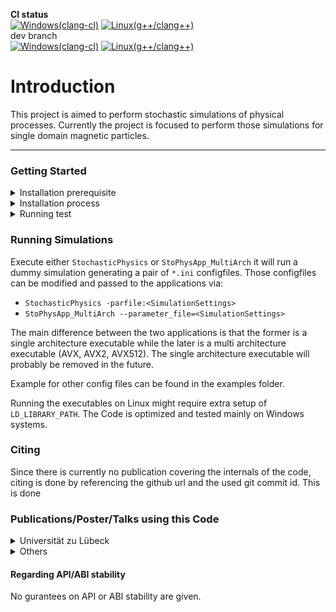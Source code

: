 **CI status**  
[![Windows(clang-cl)](https://github.com/Neumann-A/StochasticPhysics/actions/workflows/ci.windows.yml/badge.svg)](https://github.com/Neumann-A/StochasticPhysics/actions/workflows/ci.windows.yml)
[![Linux(g++/clang++)](https://github.com/Neumann-A/StochasticPhysics/actions/workflows/ci.linux.yml/badge.svg)](https://github.com/Neumann-A/StochasticPhysics/actions/workflows/ci.linux.yml)  
dev branch  
[![Windows(clang-cl)](https://github.com/Neumann-A/StochasticPhysics/actions/workflows/ci.windows.yml/badge.svg?branch=dev)](https://github.com/Neumann-A/StochasticPhysics/actions/workflows/ci.windows.yml)
[![Linux(g++/clang++)](https://github.com/Neumann-A/StochasticPhysics/actions/workflows/ci.linux.yml/badge.svg?branch=dev)](https://github.com/Neumann-A/StochasticPhysics/actions/workflows/ci.linux.yml)

# Introduction

This project is aimed to perform stochastic simulations of physical processes. Currently the project is focused to perform those simulations for single domain magnetic particles. 

<hr>

### Getting Started

<details>
<summary>Installation prerequisite</summary>

 1. [CMake](https://cmake.org/) 
 2. [MATLAB](www.mathworks.com) (Linux: Needs to be on PATH for CMake to find it!)
 3. C++ compiler e.g. clang(-cl) from [LLVM](https://llvm.org/) (don't use MSVC if you care about performance; Also MSVC is not tested any longer). 
 
</details>

<details>
<summary>Installation process</summary>

 1. Get the code (executed from `<basedir>`)
    * `git clone https://github.com/Neumann-A/StochasticPhysics.git <srcdir>`
    * `cd <srcdir>`
    * setup git submodules via `git submodule init` and `git submodule update`
 2. setup vcpkg.
    1. `git clone https://github.com/microsoft/vcpkg.git` (either in `<srcdir>` or `<basedir>`)
    2. (Optional) Bootstrap vcpkg. `cd vcpkg`
       * Windows: `bootstrap.bat -disableMetrics -win64` 
       * Linux: `./bootstrap.sh -disableMetrics` (optional: `-useSystemBinaries`)
    3. (Optional) Install dependencies via vcpkg
        * `vcpkg install serar pcg-cpp eigen3 boost-random --overlay-ports=<srcdir>/vcpkg-ports`
            * On Windows: use `--triplet x64-windows` or `--triplet x64-windows-static`
 3. configure with cmake e.g. `cmake -G "Ninja" -DCMAKE_BUILD_TYPE=Release -S <path-to-source> -B <path-to-build>`. Available build options are: `VCPKG_TARGET_TRIPLET`, `BUILD_TESTING`, `BUILD_BENCHMARKS`
    * You might need to set `-DVCPKG_TARGET_TRIPLET=<triplet>` and `-DVCPKG_HOST_TRIPLET=<triplet>`
    * Other options (the default should be fine) `Simulation_PCG`, `Simulation_Boost_Random`,`Simulation_WITH_GSL_Solvers` (requires GSL), `Simulation_WITH_ImplicitMidpoint`
    * You can also look at the setup of the CI piplines for more info. These are located in the directory `.gihub/worflows/ci.(linux|windows).yml`
 4. build/install with cmake e.g. `cmake --build [<options>] -B <path-to-build>`
    * `--target StoPhysApp_MultiArch` or `StochasticPhysics`
    * `--config Release`
    * You can also look at the setup of the CI piplines for more info. These are located in the directory `.gihub/worflows/ci.(linux|windows).yml`
 
</details>

<details>
<summary>Running test</summary>

 * Same as installation process
 * Tests are located in the Tests subfolder
 * Not all tests are designed to be succesful. 
 * List of availale test targets:
   * Random_State_Init_Test
   * Implicit_solver_Test
   * Neel_Problem_Test
   * Neel_Spherical_Test
   * BrownAndNeel_Relaxation_Test (TODO: remove Relaxation)
   * NeelSpherical_BrownEuler_Relaxation_Test (TODO: remove Relaxation)
 
</details>

 ### Running Simulations

Execute either `StochasticPhysics` or `StoPhysApp_MultiArch` it will run a dummy simulation generating a pair of `*.ini` configfiles. Those configfiles can be modified and passed to the applications via:

 * `StochasticPhysics -parfile:<SimulationSettings>`
 * `StoPhysApp_MultiArch --parameter_file=<SimulationSettings>`

The main difference between the two applications is that the former is a single architecture executable while the later is a multi architecture executable (AVX, AVX2, AVX512). The single architecture executable will probably be removed in the future. 

Example for other config files can be found in the examples folder. 

Running the executables on Linux might require extra setup of `LD_LIBRARY_PATH`. The Code is optimized and tested mainly on Windows systems. 
 
 ### Citing
 Since there is currently no publication covering the internals of the code, citing is done by referencing the github url and the used git commit id. This is done 

 ### Publications/Poster/Talks using this Code

 <details>
 <summary>Universität zu Lübeck</summary>
 <ul>
 <li><p>A. Neumann & T. M. Buzug <br>
 Stochastic Simulations of Magnetic Particles: Comparison of Different Methods <br>
 <em>8th International Workshop on Magnetic Particle Imaging</em> <strong>213</strong>, Hamburg (Deutschland) (2018). </p></li>

 <li><p>A. Neumann, S. Draack, F. Ludwig & T. M. Buzug <br>
 Parameter estimations of magnetic particles: A comparison between measurements and simulations <br>
 <em>9th International Workshop on Magnetic Particle Imaging</em> <strong>79</strong>, New York (USA) (2019) </p></li>
 
 <li><p>T. Klemme, T. M. Buzug & A. Neumann <br>
 Exploring parameters of magnetic particles in 1D field excitation <br>
 <em>9th International Workshop on Magnetic Particle Imaging</em> <strong>189</strong>, New York (USA) (2019) </p>
 <p>T. Klemme, T. M. Buzug & A. Neumann <br>
 Exploring Parameters of Magnetic Particles in 1D Field Excitation <br>
 <em>International Journal on Magnetic Particle Imaging</em>, <strong>6</strong>(2), 2004001, (2020) </p></li>
 
 <li><p>A. Neumann, & T. M. Buzug <br>
 Simulations of magnetic particles with arbitrary anisotropies <br>
 <em>International Journal on Magnetic Particle Imaging</em>, <strong>6</strong>(2) Suppl. 1, 2009032, (2020) </p></li>
 </ul>
 </details>

 <details>
 <summary>Others</summary>
 None yet
 </details>

 #### Regarding API/ABI stability
 No gurantees on API or ABI stability are given. 
